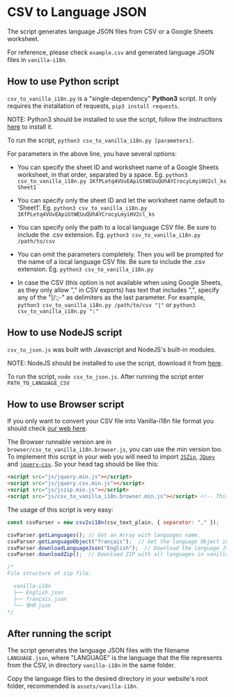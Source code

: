 # CSV to Language JSON

The script generates language JSON files from CSV or a Google Sheets worksheet.

For reference, please check `example.csv` and generated language JSON files in `vanilla-i18n`.

## How to use Python script

`csv_to_vanilla_i18n.py` is a "single-dependency" **Python3** script. It only requires the installation of requests, `pip3 install requests`.

NOTE: Python3 should be installed to use the script, follow the instructions [here](https://realpython.com/installing-python/) to install it.

To run the script, `python3 csv_to_vanilla_i18n.py [parameters]`.

For parameters in the above line, you have several options:

* You can specify the sheet ID and worksheet name of a Google Sheets worksheet, in that order, separated by a space. Eg. `python3 csv_to_vanilla_i18n.py 1KfPLetq4VUvEApiGtWEUuQUhAYCrocyLmyiHV2cl_ks Sheet1`

* You can specify only the sheet ID and let the worksheet name default to ‘Sheet1’. Eg. `python3 csv_to_vanilla_i18n.py 1KfPLetq4VUvEApiGtWEUuQUhAYCrocyLmyiHV2cl_ks`

* You can specify only the path to a local language CSV file. Be sure to include the .csv extension. Eg. `python3 csv_to_vanilla_i18n.py /path/to/csv`

* You can omit the parameters completely. Then you will be prompted for the name of a local language CSV file. Be sure to include the .csv extension. Eg. `python3 csv_to_vanilla_i18n.py`

* In case the CSV (this option is not available when using Google Sheets, as they only allow "," in CSV exports) has text that includes ",", specify any of the "|/:;-" as delimiters as the last parameter. For example, `python3 csv_to_vanilla_i18n.py /path/to/csv "|"` or `python3 csv_to_vanilla_i18n.py ":"`

## How to use NodeJS script

`csv_to_json.js` was built with Javascript and NodeJS's built-in modules.

NOTE: NodeJS should be installed to use the script, download it from [here](https://nodejs.org/).

To run the script, `node csv_to_json.js`. After running the script enter `PATH_TO_LANGUAGE_CSV`

## How to use Browser script

If you only want to convert your CSV file into Vanilla-i18n file format you should check [our web here](https://thealphadollar.me/vanilla-i18n/). 

The Browser runnable version are in `browser/csv_to_vanilla_i18n.browser.js`, you can use the min version too. To implement this script in your web you will need to import [`JSZip`](https://github.com/Stuk/jszip), [`JQuey`](https://jquery.com/download/) and [`jquery-csv`](https://github.com/evanplaice/jquery-csv). So your head tag should be like this:

```html
<script src="js/jquery.min.js"></script>
<script src="js/jquery.csv.min.js"></script>
<script src="js/jszip.min.js"></script>
<script src="js/csv_to_vanilla_i18n.browser.min.js"></script> <!-- This needs to be after the other ones. -->
```

The usage of this script is very easy:

```javascript
const csvParser = new csv2vi18n(csv_text_plain, { separator: "," });

csvParser.getLanguages(); // Get an Array with languages name.
csvParser.getLanguageObject("français");  // Get the language Object in vanilla-i18n format.
csvParser.downloadLanguageJson("English");  // Download the language JSON in vanilla-i18n file format.
csvParser.downloadZip();  // Download ZIP with all languages in vanilla-i18n file format.

/*  
File structure of zip file:

  vanilla-i18n
  ├── English.json
  ├── français.json
  └── हिन्दी.json
*/
```

## After running the script

The script generates the language JSON files with the filename `LANGUAGE.json`, where "LANGUAGE" is the language that the file represents from the CSV, in directory `vanilla-i18n` in the same folder.

Copy the language files to the desired directory in your website's root folder, recommended is `assets/vanilla-i18n`.
